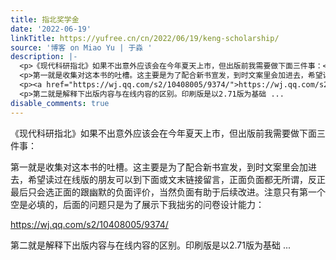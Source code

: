 ```yaml
---
title: 指北奖学金
date: '2022-06-19'
linkTitle: https://yufree.cn/cn/2022/06/19/keng-scholarship/
source: '博客 on Miao Yu | 于淼 '
description: |-
  <p>《现代科研指北》如果不出意外应该会在今年夏天上市，但出版前我需要做下面三件事：</p>
  <p>第一就是收集对这本书的吐槽。这主要是为了配合新书宣发，到时文案里会加进去，希望读过在线版的朋友可以到下面或文末链接留言，正面负面都无所谓，反正最后只会选正面的跟幽默的负面评价，当然负面有助于后续改进。注意只有第一个空是必填的，后面的问题只是为了展示下我拙劣的问卷设计能力：</p>
  <p><a href="https://wj.qq.com/s2/10408005/9374/">https://wj.qq.com/s2/10408005/9374/</a></p>
  <p>第二就是解释下出版内容与在线内容的区别。印刷版是以2.71版为基础 ...
disable_comments: true
---
```

<p>《现代科研指北》如果不出意外应该会在今年夏天上市，但出版前我需要做下面三件事：</p>
<p>第一就是收集对这本书的吐槽。这主要是为了配合新书宣发，到时文案里会加进去，希望读过在线版的朋友可以到下面或文末链接留言，正面负面都无所谓，反正最后只会选正面的跟幽默的负面评价，当然负面有助于后续改进。注意只有第一个空是必填的，后面的问题只是为了展示下我拙劣的问卷设计能力：</p>
<p><a href="https://wj.qq.com/s2/10408005/9374/">https://wj.qq.com/s2/10408005/9374/</a></p>
<p>第二就是解释下出版内容与在线内容的区别。印刷版是以2.71版为基础 ...